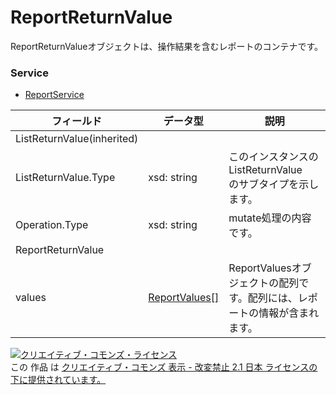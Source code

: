 # ReportReturnValue
ReportReturnValueオブジェクトは、操作結果を含むレポートのコンテナです。
### Service
+ [ReportService](../services/ReportService.md)

| フィールド | データ型 | 説明 | 
|---|---|---|
| ListReturnValue(inherited)|||
| ListReturnValue.Type| xsd: string| このインスタンスの ListReturnValue<br>                        のサブタイプを示します。 |
| Operation.Type| xsd: string| mutate処理の内容です。 |
| ReportReturnValue|||
| values| <a href="../data/ReportValues.md">ReportValues[]</a>| ReportValuesオブジェクトの配列です。配列には、レポートの情報が含まれます。 |
<a rel="license" href="http://creativecommons.org/licenses/by-nd/2.1/jp/"><img alt="クリエイティブ・コモンズ・ライセンス" style="border-width:0" src="https://i.creativecommons.org/l/by-nd/2.1/jp/88x31.png" /></a><br />この 作品 は <a rel="license" href="http://creativecommons.org/licenses/by-nd/2.1/jp/">クリエイティブ・コモンズ 表示 - 改変禁止 2.1 日本 ライセンスの下に提供されています。</a>
